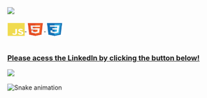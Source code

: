 <div>
  <a href="https://github.com/LeonardoSantosCruz">
  
  <img height="180em" src="https://github-readme-stats.vercel.app/api/top-langs/?username=LeonardoSantosCruz&layout=compact&langs_count=6&theme=tokyonight"/>
</div>
<div style="display: inline_block"><br>
  <img align="center" alt="Js" height="30" width="40" src="https://raw.githubusercontent.com/devicons/devicon/master/icons/javascript/javascript-plain.svg">
  <img align="center" alt="HTML" height="30" width="40" src="https://raw.githubusercontent.com/devicons/devicon/master/icons/html5/html5-original.svg">
  <img align="center" alt="CSS" height="30" width="40" src="https://raw.githubusercontent.com/devicons/devicon/master/icons/css3/css3-original.svg">
</div>
 
 <br>
 
  ### Please acess the LinkedIn by clicking the button below!
 
<div> 
  <img src="https://img.shields.io/badge/-LinkedIn-%230077B5?style=for-the-badge&logo=linkedin&logoColor=white" target="_blank"><a href="https://www.linkedin.com/in/leonardo-dos-santos-cruz-134377190/" target="_blank"></a> 
 
  ![Snake animation](https://github.com/LeonardoSantosCruz/LeonardoSantosCruz/blob/output/github-contribution-grid-snake.svg)

</div>
